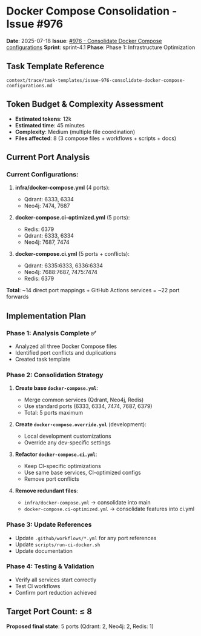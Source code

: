 # Docker Compose Consolidation - Issue #976
**Date**: 2025-07-18
**Issue**: [#976 - Consolidate Docker Compose configurations](https://github.com/repo/issues/976)
**Sprint**: sprint-4.1
**Phase**: Phase 1: Infrastructure Optimization

## Task Template Reference
`context/trace/task-templates/issue-976-consolidate-docker-compose-configurations.md`

## Token Budget & Complexity Assessment
- **Estimated tokens**: 12k
- **Estimated time**: 45 minutes
- **Complexity**: Medium (multiple file coordination)
- **Files affected**: 8 (3 compose files + workflows + scripts + docs)

## Current Port Analysis
### Current Configurations:
1. **infra/docker-compose.yml** (4 ports):
   - Qdrant: 6333, 6334
   - Neo4j: 7474, 7687

2. **docker-compose.ci-optimized.yml** (5 ports):
   - Redis: 6379
   - Qdrant: 6333, 6334
   - Neo4j: 7687, 7474

3. **docker-compose.ci.yml** (5 ports + conflicts):
   - Qdrant: 6335:6333, 6336:6334
   - Neo4j: 7688:7687, 7475:7474
   - Redis: 6379

**Total**: ~14 direct port mappings + GitHub Actions services = ~22 port forwards

## Implementation Plan

### Phase 1: Analysis Complete ✅
- Analyzed all three Docker Compose files
- Identified port conflicts and duplications
- Created task template

### Phase 2: Consolidation Strategy
1. **Create base `docker-compose.yml`**:
   - Merge common services (Qdrant, Neo4j, Redis)
   - Use standard ports (6333, 6334, 7474, 7687, 6379)
   - Total: 5 ports maximum

2. **Create `docker-compose.override.yml`** (development):
   - Local development customizations
   - Override any dev-specific settings

3. **Refactor `docker-compose.ci.yml`**:
   - Keep CI-specific optimizations
   - Use same base services, CI-optimized configs
   - Remove port conflicts

4. **Remove redundant files**:
   - `infra/docker-compose.yml` → consolidate into main
   - `docker-compose.ci-optimized.yml` → consolidate features into ci.yml

### Phase 3: Update References
- Update `.github/workflows/*.yml` for any port references
- Update `scripts/run-ci-docker.sh`
- Update documentation

### Phase 4: Testing & Validation
- Verify all services start correctly
- Test CI workflows
- Confirm port reduction achieved

## Target Port Count: ≤ 8
**Proposed final state**: 5 ports (Qdrant: 2, Neo4j: 2, Redis: 1)
